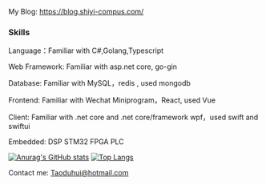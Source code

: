 My Blog: https://blog.shiyi-compus.com/

### Skills

Language：Familiar with C#,Golang,Typescript

Web Framework: Familiar with asp.net core, go-gin

Database: Familiar with MySQL，redis , used mongodb 

Frontend: Familiar with Wechat Miniprogram，React, used Vue

Client: Familiar with .net core and .net core/framework wpf，used swift and swiftui

Embedded: DSP STM32 FPGA PLC

[![Anurag's GitHub stats](https://github-readme-stats.vercel.app/api?username=taoduhui&show_icons=true&theme=dark)](#)
[![Top Langs](https://github-readme-stats.vercel.app/api/top-langs/?username=taoduhui&layout=compact&theme=dark)](#)

Contact me: Taoduhui@hotmail.com
<!--
**Taoduhui/Taoduhui** is a ✨ _special_ ✨ repository because its `README.md` (this file) appears on your GitHub profile.

Here are some ideas to get you started:

- 🔭 I’m currently working on ...
- 🌱 I’m currently learning ...
- 👯 I’m looking to collaborate on ...
- 🤔 I’m looking for help with ...
- 💬 Ask me about ...
- 📫 How to reach me: ...
- 😄 Pronouns: ...
- ⚡ Fun fact: ...
-->
